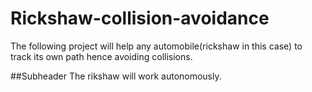 # Rickshaw-collision-avoidance

The following project will help any automobile(rickshaw in this case) to track its own path hence avoiding collisions.



##Subheader
The rikshaw will work autonomously.
